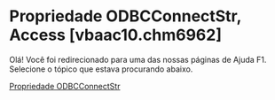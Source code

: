 
# Propriedade ODBCConnectStr, Access [vbaac10.chm6962]

Olá! Você foi redirecionado para uma das nossas páginas de Ajuda F1. Selecione o tópico que estava procurando abaixo.

[Propriedade ODBCConnectStr](http://msdn.microsoft.com/library/f1eba90d-ec30-7e71-a0ca-0d8ed81ac61b%28Office.15%29.aspx)
